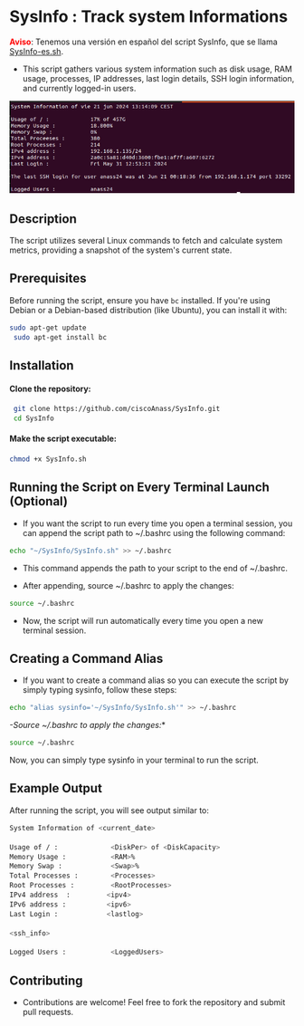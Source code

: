 # SysInfo : Track system Informations

<span style="color: red;">**Aviso**</span>: Tenemos una versión en español del script SysInfo, que se llama [SysInfo-es.sh](https://github.com/ciscoAnass/SysInfo/blob/main/SysInfo-es.sh).

- This script gathers various system information such as disk usage, RAM usage, processes, IP addresses, last login details, SSH login information, and currently logged-in users.

<img src="/img/output.png" alt="logo"></img>


## Description

The script utilizes several Linux commands to fetch and calculate system metrics, providing a snapshot of the system's current state.


## Prerequisites

Before running the script, ensure you have `bc` installed. If you're using Debian or a Debian-based distribution (like Ubuntu), you can install it with:

```bash
sudo apt-get update
 sudo apt-get install bc
```


## Installation


#### Clone the repository:

```bash
 git clone https://github.com/ciscoAnass/SysInfo.git
 cd SysInfo
```

#### Make the script executable:

```bash
chmod +x SysInfo.sh
```

## Running the Script on Every Terminal Launch (Optional)

- If you want the script to run every time you open a terminal session, you can append the script path to ~/.bashrc using the following command:

```bash
echo "~/SysInfo/SysInfo.sh" >> ~/.bashrc
```

- This command appends the path to your script to the end of ~/.bashrc.  

- After appending, source ~/.bashrc to apply the changes:

```bash
source ~/.bashrc
```

- Now, the script will run automatically every time you open a new terminal session.

## Creating a Command Alias

- If you want to create a command alias so you can execute the script by simply typing sysinfo, follow these steps:


```bash
echo "alias sysinfo='~/SysInfo/SysInfo.sh'" >> ~/.bashrc
```

*-Source ~/.bashrc to apply the changes:**

```bash
source ~/.bashrc
```
Now, you can simply type sysinfo in your terminal to run the script.


## Example Output

After running the script, you will see output similar to:

```bash
System Information of <current_date>

Usage of / :             <DiskPer> of <DiskCapacity>
Memory Usage :           <RAM>%
Memory Swap :            <Swap>%
Total Processes :        <Processes>
Root Processes :         <RootProcesses>
IPv4 address  :         <ipv4>
IPv6 address :          <ipv6>
Last Login :            <lastlog>

<ssh_info>

Logged Users :           <LoggedUsers>
```

## Contributing

- Contributions are welcome! Feel free to fork the repository and submit pull requests.










